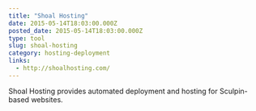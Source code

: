 ```yaml
---
title: "Shoal Hosting"
date: 2015-05-14T18:03:00.000Z
posted_date: 2015-05-14T18:03:00.000Z
type: tool
slug: shoal-hosting
category: hosting-deployment
links:
  - http://shoalhosting.com/
---
```

Shoal Hosting provides automated deployment and hosting for Sculpin-based websites.




